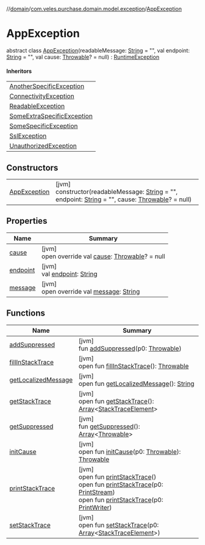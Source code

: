 //[domain](../../../index.md)/[com.veles.purchase.domain.model.exception](../index.md)/[AppException](index.md)

# AppException

abstract class [AppException](index.md)(readableMessage: [String](https://kotlinlang.org/api/latest/jvm/stdlib/kotlin/-string/index.html) = &quot;&quot;, val endpoint: [String](https://kotlinlang.org/api/latest/jvm/stdlib/kotlin/-string/index.html) = &quot;&quot;, val cause: [Throwable](https://kotlinlang.org/api/latest/jvm/stdlib/kotlin/-throwable/index.html)? = null) : [RuntimeException](https://docs.oracle.com/javase/8/docs/api/java/lang/RuntimeException.html)

#### Inheritors

| |
|---|
| [AnotherSpecificException](../-another-specific-exception/index.md) |
| [ConnectivityException](../-connectivity-exception/index.md) |
| [ReadableException](../-readable-exception/index.md) |
| [SomeExtraSpecificException](../-some-extra-specific-exception/index.md) |
| [SomeSpecificException](../-some-specific-exception/index.md) |
| [SslException](../-ssl-exception/index.md) |
| [UnauthorizedException](../-unauthorized-exception/index.md) |

## Constructors

| | |
|---|---|
| [AppException](-app-exception.md) | [jvm]<br>constructor(readableMessage: [String](https://kotlinlang.org/api/latest/jvm/stdlib/kotlin/-string/index.html) = &quot;&quot;, endpoint: [String](https://kotlinlang.org/api/latest/jvm/stdlib/kotlin/-string/index.html) = &quot;&quot;, cause: [Throwable](https://kotlinlang.org/api/latest/jvm/stdlib/kotlin/-throwable/index.html)? = null) |

## Properties

| Name | Summary |
|---|---|
| [cause](cause.md) | [jvm]<br>open override val [cause](cause.md): [Throwable](https://kotlinlang.org/api/latest/jvm/stdlib/kotlin/-throwable/index.html)? = null |
| [endpoint](endpoint.md) | [jvm]<br>val [endpoint](endpoint.md): [String](https://kotlinlang.org/api/latest/jvm/stdlib/kotlin/-string/index.html) |
| [message](message.md) | [jvm]<br>open override val [message](message.md): [String](https://kotlinlang.org/api/latest/jvm/stdlib/kotlin/-string/index.html) |

## Functions

| Name | Summary |
|---|---|
| [addSuppressed](../-unauthorized-exception/index.md#282858770%2FFunctions%2F-1078502285) | [jvm]<br>fun [addSuppressed](../-unauthorized-exception/index.md#282858770%2FFunctions%2F-1078502285)(p0: [Throwable](https://kotlinlang.org/api/latest/jvm/stdlib/kotlin/-throwable/index.html)) |
| [fillInStackTrace](../-unauthorized-exception/index.md#-1102069925%2FFunctions%2F-1078502285) | [jvm]<br>open fun [fillInStackTrace](../-unauthorized-exception/index.md#-1102069925%2FFunctions%2F-1078502285)(): [Throwable](https://kotlinlang.org/api/latest/jvm/stdlib/kotlin/-throwable/index.html) |
| [getLocalizedMessage](../-unauthorized-exception/index.md#1043865560%2FFunctions%2F-1078502285) | [jvm]<br>open fun [getLocalizedMessage](../-unauthorized-exception/index.md#1043865560%2FFunctions%2F-1078502285)(): [String](https://kotlinlang.org/api/latest/jvm/stdlib/kotlin/-string/index.html) |
| [getStackTrace](../-unauthorized-exception/index.md#2050903719%2FFunctions%2F-1078502285) | [jvm]<br>open fun [getStackTrace](../-unauthorized-exception/index.md#2050903719%2FFunctions%2F-1078502285)(): [Array](https://kotlinlang.org/api/latest/jvm/stdlib/kotlin/-array/index.html)&lt;[StackTraceElement](https://docs.oracle.com/javase/8/docs/api/java/lang/StackTraceElement.html)&gt; |
| [getSuppressed](../-unauthorized-exception/index.md#672492560%2FFunctions%2F-1078502285) | [jvm]<br>fun [getSuppressed](../-unauthorized-exception/index.md#672492560%2FFunctions%2F-1078502285)(): [Array](https://kotlinlang.org/api/latest/jvm/stdlib/kotlin/-array/index.html)&lt;[Throwable](https://kotlinlang.org/api/latest/jvm/stdlib/kotlin/-throwable/index.html)&gt; |
| [initCause](../-unauthorized-exception/index.md#-418225042%2FFunctions%2F-1078502285) | [jvm]<br>open fun [initCause](../-unauthorized-exception/index.md#-418225042%2FFunctions%2F-1078502285)(p0: [Throwable](https://kotlinlang.org/api/latest/jvm/stdlib/kotlin/-throwable/index.html)): [Throwable](https://kotlinlang.org/api/latest/jvm/stdlib/kotlin/-throwable/index.html) |
| [printStackTrace](../-unauthorized-exception/index.md#-1769529168%2FFunctions%2F-1078502285) | [jvm]<br>open fun [printStackTrace](../-unauthorized-exception/index.md#-1769529168%2FFunctions%2F-1078502285)()<br>open fun [printStackTrace](../-unauthorized-exception/index.md#1841853697%2FFunctions%2F-1078502285)(p0: [PrintStream](https://docs.oracle.com/javase/8/docs/api/java/io/PrintStream.html))<br>open fun [printStackTrace](../-unauthorized-exception/index.md#1175535278%2FFunctions%2F-1078502285)(p0: [PrintWriter](https://docs.oracle.com/javase/8/docs/api/java/io/PrintWriter.html)) |
| [setStackTrace](../-unauthorized-exception/index.md#2135801318%2FFunctions%2F-1078502285) | [jvm]<br>open fun [setStackTrace](../-unauthorized-exception/index.md#2135801318%2FFunctions%2F-1078502285)(p0: [Array](https://kotlinlang.org/api/latest/jvm/stdlib/kotlin/-array/index.html)&lt;[StackTraceElement](https://docs.oracle.com/javase/8/docs/api/java/lang/StackTraceElement.html)&gt;) |
